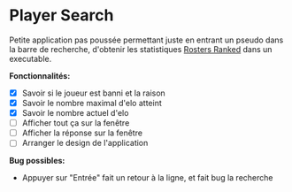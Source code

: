 # Player Search

Petite application pas poussée permettant juste en entrant un pseudo dans la barre de recherche, d'obtenir les statistiques [Rosters Ranked](https://discord.gg/GmPKFyfRhn) dans un executable.

**Fonctionnalités:**
- [x] Savoir si le joueur est banni et la raison
- [x] Savoir le nombre maximal d'elo atteint
- [x] Savoir le nombre actuel d'elo
- [ ] Afficher tout ça sur la fenêtre
- [ ] Afficher la réponse sur la fenêtre
- [ ] Arranger le design de l'application

**Bug possibles:**
- Appuyer sur "Entrée" fait un retour à la ligne, et fait bug la recherche
